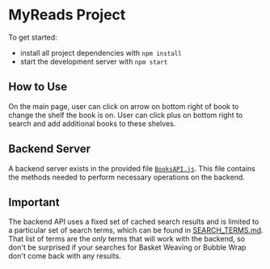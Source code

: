 # MyReads Project
To get started:
* install all project dependencies with `npm install`
* start the development server with `npm start`

## How to Use
On the main page, user can click on arrow on bottom right of book to change the shelf the book is on. User can click plus on bottom right to search and add additional books to these shelves.

## Backend Server
A backend server exists in the provided file [`BooksAPI.js`](src/BooksAPI.js). This file contains the methods needed to perform necessary operations on the backend.

## Important
The backend API uses a fixed set of cached search results and is limited to a particular set of search terms, which can be found in [SEARCH_TERMS.md](SEARCH_TERMS.md). That list of terms are the _only_ terms that will work with the backend, so don't be surprised if your searches for Basket Weaving or Bubble Wrap don't come back with any results.
